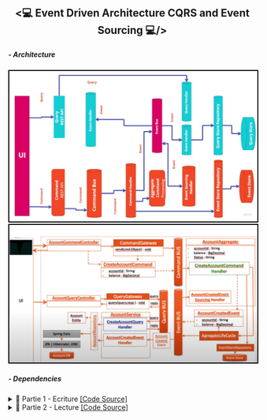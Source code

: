 <h2 align="center"><💻 Event Driven Architecture CQRS and Event Sourcing 💻/></h2>
<h5>- Architecture</h5>
<img src="./Images/Screenshot_1.png" alt="Architecture a implémenter" width="700" style="border: 2px solid black;"/>
<img src="./Images/Screenshot_0.png" alt="Architecture a implémenter" width="700" style="border: 2px solid black;"/>
<h5>- Dependencies</h5>

<details>
    <summary>📝 Partie 1 - Ecriture <a href="https://github.com/BeidjaCheikh/Event-Driven-Architecture-CQRS-and-Event-Sourcing/tree/master/src/main/java/ma/enset/comptecqrses" target="_blank">[Code Source]</a></summary>
    <p>
        <h4>Creation des commandes (CommonApi)</h4>
        <h5>- BaseCommand</h5>
        <img src="./Images/Screenshot_3.png" alt="Screenshot_3.png" width="700" style="border: 2px solid black;"/>
        <h5>- CreateAccountCommand</h5>
        <img src="./Images/Screenshot_4.png" alt="Screenshot_4.png" width="700" style="border: 2px solid black;"/>
        <h5>- CreditAccountCommand</h5>
        <img src="./Images/Screenshot_5.png" alt="Screenshot_5.png" width="700" style="border: 2px solid black;"/>
        <h5>- DebitAccountCommand</h5>
        <img src="./Images/Screenshot_6.png" alt="Screenshot_6.png" width="700" style="border: 2px solid black;"/>
        <h5>- Controller CreateAccountCommand (Commands)</h5>
        <img src="./Images/Screenshot_8.png" alt="Screenshot_7.png" width="700" style="border: 2px solid black;"/>
        <img src="./Images/Screenshot_7.png" alt="Screenshot_8.png" width="700" style="border: 2px solid black;"/>
        <img src="./Images/Screenshot_10.png" alt="Screenshot_10.png" width="700" style="border: 2px solid black;"/>
        <h5>- Base de données (PhpMyAdmin)</h5>
        <img src="./Images/Screenshot_9.png" alt="Screenshot_9.png" width="700" style="border: 2px solid black;"/>
        <h4>Creation des événements (CommonApi)</h4>
        <h5>- BaseEvent</h5>
        <img src="./Images/Screenshot_12.png" alt="Screenshot_12.png" width="700" style="border: 2px solid black;"/>
        <h5>- AccountCreatedEvent</h5>
        <img src="./Images/Screenshot_13.png" alt="Screenshot_13.png" width="700" style="border: 2px solid black;"/>
        <h5>- Creation de l'agrégat (AccountAggregate)</h5>
        <img src="./Images/Screenshot_14.png" alt="Screenshot_11.png" width="700" style="border: 2px solid black;"/>
        <h5>- CommandHandler</h5>
        <img src="./Images/Screenshot_15.png" alt="Screenshot_15.png" width="700" style="border: 2px solid black;"/>
        <h5>- EventSourcingHandler</h5>
        <img src="./Images/Screenshot_16.png" alt="Screenshot_16.png" width="700" style="border: 2px solid black;"/>
        <h5>- Test (Postman)</h5>
        <img src="./Images/Screenshot_17.png" alt="Screenshot_17.png" width="700" style="border: 2px solid black;"/>
        <h5>- EventStore</h5>
        <img src="./Images/Screenshot_18.png" alt="Screenshot_18.png" width="700" style="border: 2px solid black;"/>    
        <h5>- EventStore (Controller)</h5>
        <img src="./Images/Screenshot_20.png" alt="Screenshot_20.png" width="700" style="border: 2px solid black;"/>
        <img src="./Images/Screenshot_21.png" alt="Screenshot_19.png" width="700" style="border: 2px solid black;"/>
        <h5>- AccountActivatedEvent & EventSourcingHandler</h5>
        <img src="./Images/Screenshot_22.png" alt="Screenshot_22.png" width="700" style="border: 2px solid black;"/>
        <img src="./Images/Screenshot_23.png" alt="Screenshot_23.png" width="700" style="border: 2px solid black;"/>
        <h5>- Test (Postman)</h5>
        <img src="./Images/Screenshot_24.png" alt="Screenshot_24.png" width="700" style="border: 2px solid black;"/>
        <img src="./Images/Screenshot_25.png" alt="Screenshot_25.png" width="700" style="border: 2px solid black;"/>
        <h5>- AccountDebitedEvent</h5>
        <img src="./Images/Screenshot_26.png" alt="Screenshot_26.png" width="700" style="border: 2px solid black;"/>
        <h5>- EventSourcingHandler</h5>
        <img src="./Images/Screenshot_28.png" alt="Screenshot_28.png" width="700" style="border: 2px solid black;"/>
        <h5>- CreditAccount (Controller)</h5>
        <img src="./Images/Screenshot_27.png" alt="Screenshot_27.png" width="700" style="border: 2px solid black;"/>
        <h5>- Test (Postman)</h5>
        <img src="./Images/Screenshot_30.png" alt="Screenshot_29.png" width="700" style="border: 2px solid black;"/>
        <img src="./Images/Screenshot_31.png" alt="Screenshot_29.png" width="700" style="border: 2px solid black;"/>
        <img src="./Images/Screenshot_32.png" alt="Screenshot_29.png" width="700" style="border: 2px solid black;"/>
        <h5>- AccountDebitedEvent</h5>
        <img src="./Images/Screenshot_33.png" alt="Screenshot_33.png" width="700" style="border: 2px solid black;"/>
        <h5>- CommandHandler & EventSourcingHandler</h5>
        <img src="./Images/Screenshot_34.png" alt="Screenshot_34.png" width="700" style="border: 2px solid black;"/>
        <h5>- DebitAccount (Controller)</h5>
        <img src="./Images/Screenshot_35.png" alt="Screenshot_35.png" width="700" style="border: 2px solid black;"/>
        <h5>- Test (Postman)</h5>
        <img src="./Images/Screenshot_36.png" alt="Screenshot_36.png" width="700" style="border: 2px solid black;"/>
        <img src="./Images/Screenshot_37.png" alt="Screenshot_36.png" width="700" style="border: 2px solid black;"/>
        <img src="./Images/Screenshot_38.png" alt="Screenshot_36.png" width="700" style="border: 2px solid black;"/>
    </p>
</details>
<details>
    <summary>📝 Partie 2 - Lecture <a href="https://github.com/BeidjaCheikh/Event-Driven-Architecture-CQRS-and-Event-Sourcing/tree/master/src/main/java/ma/enset/comptecqrses">[Code Source]</a></summary>
    <p>
        <h5>- Entity Account</h5>
        <img src="./Images/Screenshot_39.png" alt="Screenshot_39.png" width="700" style="border: 2px solid black;"/>
        <h5>- Entity OperationAccount</h5>
        <img src="./Images/Screenshot_40.png" alt="Screenshot_40.png" width="700" style="border: 2px solid black;"/>
        <h5>- Repository AccountRepository</h5>
        <img src="./Images/Screenshot_41.png" alt="Screenshot_41.png" width="700" style="border: 2px solid black;"/>
        <h5>- Repository OperationAccountRepository</h5>
        <img src="./Images/Screenshot_42.png" alt="Screenshot_42.png" width="700" style="border: 2px solid black;"/>
        <h5>- AccountServiceHandler (AccountCreatedEvent)</h5>
        <img src="./Images/Screenshot_43.png" alt="Screenshot_43.png" width="700" style="border: 2px solid black;"/>
        <img src="./Images/Screenshot_44.png" alt="Screenshot_44.png" width="700" style="border: 2px solid black;"/>
        <img src="./Images/Screenshot_45.png" alt="Screenshot_45.png" width="700" style="border: 2px solid black;"/>
        <h5>- AccountServiceHandler (AccountActivatedEvent, AccountDebitedEvent, AccountCreditedEvent)</h5>
        <img src="./Images/Screenshot_52.png" alt="Screenshot_52.png" width="700" style="border: 2px solid black;"/>
        <img src="./Images/Screenshot_51.png" alt="Screenshot_51.png" width="700" style="border: 2px solid black;"/>
        <img src="./Images/Screenshot_50.png" alt="Screenshot_50.png" width="700" style="border: 2px solid black;"/>
        <img src="./Images/Screenshot_49.png" alt="Screenshot_49.png" width="700" style="border: 2px solid black;"/>
        <img src="./Images/Screenshot_53.png" alt="Screenshot_53.png" width="700" style="border: 2px solid black;"/>
        <h5>- Controlleur pour la lecture(AllAccounts)</h5>
        <img src="./Images/Screenshot_54.png" alt="Screenshot_54.png" width="700" style="border: 2px solid black;"/>
        <img src="./Images/Screenshot_55.png" alt="Screenshot_55.png" width="700" style="border: 2px solid black;"/>
        <img src="./Images/Screenshot_56.png" alt="Screenshot_56.png" width="700" style="border: 2px solid black;"/>
        <h5>- Controlleur pour la lecture(getAccountById)</h5>
        <img src="./Images/Screenshot_57.png" alt="Screenshot_57.png" width="700" style="border: 2px solid black;"/>
        <img src="./Images/Screenshot_58.png" alt="Screenshot_58.png" width="700" style="border: 2px solid black;"/>
        <img src="./Images/Screenshot_59.png" alt="Screenshot_59.png" width="700" style="border: 2px solid black;"/>
    </p>
</details>





    


